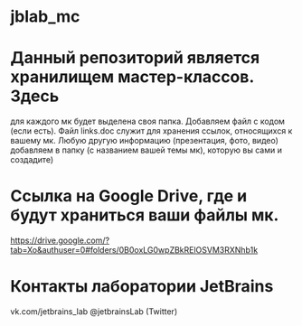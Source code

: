 # jblab_mc
# Данный репозиторий является хранилищем мастер-классов. Здесь
для каждого мк будет выделена своя папка. Добавляем файл с кодом (если есть).
Файл links.doc служит для хранения ссылок, относящихся к вашему мк. Любую другую информацию (презентация, фото, видео)
добавляем в папку (с названием вашей темы мк), которую вы сами и создадите)

# Ссылка на Google Drive, где и будут храниться ваши файлы мк.
https://drive.google.com/?tab=Xo&authuser=0#folders/0B0oxLG0wpZBkRElOSVM3RXNhb1k

# Контакты лаборатории JetBrains
vk.com/jetbrains_lab
@jetbrainsLab (Twitter)
